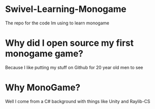 # Swivel-Learning-Monogame
The repo for the code Im using to learn monogame
# Why did I open source my first monogame game?
Because I like putting my stuff on Github for 20 year old men to see
# Why MonoGame?
Well I come from a C# background with things like Unity and Raylib-CS

